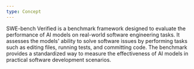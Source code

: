 ```yaml
---
type: Concept
---
```


SWE-bench Verified is a benchmark framework designed to evaluate the performance of AI models on real-world software engineering tasks. It assesses the models' ability to solve software issues by performing tasks such as editing files, running tests, and committing code. The benchmark provides a standardized way to measure the effectiveness of AI models in practical software development scenarios.